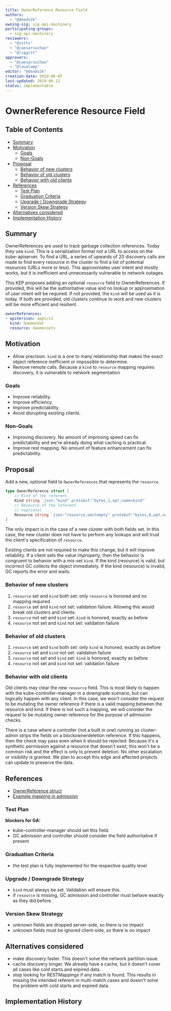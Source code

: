 ```yaml
---
title: OwnerReference Resource Field
authors:
  - "@deads2k"
owning-sig: sig-api-machinery
participating-groups:
  - sig-api-machinery
reviewers:
  - "@sttts"
  - "@caesarxuchao"
  - "@liggitt"
approvers:
  - "@caesarxuchao"
  - "@lavalamp"
editor: "@deads2k"
creation-date: 2019-06-07
last-updated: 2019-06-12
status: implementable
---
```


# OwnerReference Resource Field

## Table of Contents

<!-- toc -->
- [Summary](#summary)
- [Motivation](#motivation)
  - [Goals](#goals)
  - [Non-Goals](#non-goals)
- [Proposal](#proposal)
  - [Behavior of new clusters](#behavior-of-new-clusters)
  - [Behavior of old clusters](#behavior-of-old-clusters)
  - [Behavior with old clients](#behavior-with-old-clients)
- [References](#references)
  - [Test Plan](#test-plan)
  - [Graduation Criteria](#graduation-criteria)
  - [Upgrade / Downgrade Strategy](#upgrade--downgrade-strategy)
  - [Version Skew Strategy](#version-skew-strategy)
- [Alternatives considered](#alternatives-considered)
- [Implementation History](#implementation-history)
<!-- /toc -->

## Summary

OwnerReferences are used to track garbage collection references.  Today they use `kind`.  This is a serialization format
not a URL to access on the kube-apiserver.  To find a URL, a series of upwards of 20 discovery calls are made to find
every resource in the cluster to find a list of potential resources (URLs more or less).  This approximates user intent
and mostly works, but it is inefficient and unnecessarily vulnerable to network outages.

This KEP proposes adding an optional `resource` field to OwnerReferences.  If provided, this will be the authoritative value and
no lookup or approximation of user intent will be required.  If not provided, the `kind` will be used as it is today.
If both are provided, old clusters continue to work and new clusters will be more efficient and resilient.
 
```yaml
ownerReferences:
- apiVersion: apps/v1
  kind: DaemonSet
  resource: daemonsets
```

## Motivation

* Allow precision.  `kind` is a one to many relationship that makes the exact object reference inefficient or impossible to determine.
* Remove remote calls.  Because a `kind` to `resource` mapping requires discovery, it is vulnerable to network segmentation
 
### Goals

* Improve reliability. 
* Improve efficiency.
* Improve predictability.
* Avoid disrupting existing clients.

### Non-Goals

* Improving discovery.  No amount of improving speed can fix predictability and we're already doing what caching is practical.
* Improve rest mapping.  No amount of feature enhancement can fix predictability.

## Proposal

Add a new, optional field to `OwnerReferences` that represents the `resource`.

```go
type OwnerReference struct {
	// Kind of the referent.
	Kind string `json:"kind" protobuf:"bytes,1,opt,name=kind"`
	// Resource of the referent.
	// +optional
	Resource string `json:"resource,omitempty" protobuf:"bytes,8,opt,name=resource"`
}
```

The only impact is in the case of a new cluster with both fields set.  In this case, the new cluster does not have to 
perform any lookups and will trust the client's specification of `resource`.

Existing clients are not required to make this change, but it will improve reliability.  If a client sets the value improperly,
then the behavior is congruent to behavior with a mis-set `kind`.  If the kind (resource) is valid, but incorrect 
GC collects the object immediately.  If the kind (resource) is invalid, GC reports the error and waits.  


### Behavior of new clusters
1. `resource` set and `kind` both set: only `resource` is honored and no mapping required  
2. `resource` set and `kind` not set: validation failure.  Allowing this would break old clusters and clients.  
3. `resource` not set and `kind` set: `kind` is honored, exactly as before
4. `resource` not set and `kind` not set: validation failure
  
### Behavior of old clusters
1. `resource` set and `kind` both set: only `kind` is honored, exactly as before  
2. `resource` set and `kind` not set: validation failure  
3. `resource` not set and `kind` set: `kind` is honored, exactly as before
4. `resource` not set and `kind` not set: validation failure

### Behavior with old clients
Old clients may clear the new `resource` field.  This is most likely to happen with the kube-controller-manager in a downgrade
scenario, but can logically happen with any client.  In this case, we won't consider the request to be mutating the owner reference
if there is a valid mapping between the resource and kind.  If there is not such a mapping, we will consider the request to be
mutating owner reference for the purpose of admission checks. 

There is a case where a controller (not a built in one) running as cluster-admin strips the fields on a blockownerdeletion
reference.  If this happens, then the check may pass even when it should be rejected.  Because it's a synthetic
permission against a resource that doesn't exist, this won't be a common risk and the effect is only to prevent deletion.
No other escalation or visibility is granted.  We plan to accept this edge and affected projects can update to preserve
the data.

## References

* [OwnerReference struct](https://github.com/kubernetes/apimachinery/blob/kubernetes-1.14.4-beta.0/pkg/apis/meta/v1/types.go#L303-L329)
* [Example mapping in admission](https://github.com/kubernetes/kubernetes/blob/v1.14.4-beta.0/plugin/pkg/admission/gc/gc_admission.go#L184-L187)

### Test Plan

**blockers for GA:**

* kube-controller-manager should set this field.
* GC admission and controller should consider the field authoritative if present

### Graduation Criteria

* the test plan is fully implemented for the respective quality level

### Upgrade / Downgrade Strategy

* `kind` must always be set.  Validation will ensure this.
* if `resource` is missing, GC admission and controller must behave exactly as they did before.

### Version Skew Strategy

* unknown fields are dropped server-side, so there is no impact
* unknown fields must be ignored client-side, so there is no impact

## Alternatives considered

* make discovery faster.  This doesn't solve the network partition issue.
* cache discovery longer.  We already have a cache, but it doesn't cover all cases like cold starts and expired data.
* stop looking for RESTMappings if any match is found.  This results in missing the intended referent in multi-match cases
 and doesn't solve the problem with cold starts and expired data.

## Implementation History
